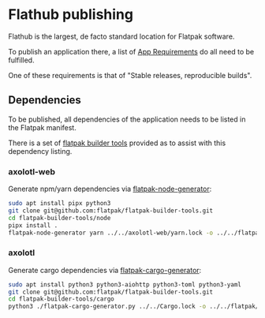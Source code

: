 # Flathub publishing

Flathub is the largest, de facto standard location for Flatpak software.

To publish an application there, a list of [App Requirements](https://github.com/flathub/flathub/wiki/App-Requirements)
do all need to be fulfilled.

One of these requirements is that of "Stable releases, reproducible builds".

## Dependencies

To be published, all dependencies of the application needs to be listed in the Flatpak manifest.

There is a set of [flatpak builder tools](https://github.com/flatpak/flatpak-builder-tools) provided as to assist with
this dependency listing.

### axolotl-web

Generate npm/yarn dependencies via [flatpak-node-generator](https://github.com/flatpak/flatpak-builder-tools/tree/master/node):

```sh
sudo apt install pipx python3
git clone git@github.com:flatpak/flatpak-builder-tools.git
cd flatpak-builder-tools/node
pipx install .
flatpak-node-generator yarn ../../axolotl-web/yarn.lock -o ../../flatpak/node-sources.json
```

### axolotl

Generate cargo dependencies via [flatpak-cargo-generator](https://github.com/flatpak/flatpak-builder-tools/tree/master/cargo):

```sh
sudo apt install python3 python3-aiohttp python3-toml python3-yaml
git clone git@github.com:flatpak/flatpak-builder-tools.git
cd flatpak-builder-tools/cargo
python3 ./flatpak-cargo-generator.py ../../Cargo.lock -o ../../flatpak/cargo-sources.json
```
